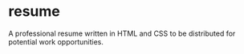 # resume
A professional resume written in HTML and CSS to be distributed for potential work opportunities.
